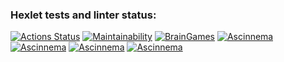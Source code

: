 ### Hexlet tests and linter status:
[![Actions Status](https://github.com/Nemial/frontend-project-lvl1/workflows/hexlet-check/badge.svg)](https://github.com/Nemial/frontend-project-lvl1/actions)
[![Maintainability](https://api.codeclimate.com/v1/badges/44ef202a19336720694d/maintainability)](https://codeclimate.com/github/Nemial/frontend-project-lvl1/maintainability)
[![BrainGames](https://github.com/Nemial/frontend-project-lvl1/actions/workflows/nodejs.yml/badge.svg)](https://github.com/Nemial/frontend-project-lvl1/actions/workflows/nodejs.yml)
[![Ascinnema](https://asciinema.org/a/cguUCgjLoGdmX2TT2888sP2jx.png)](https://asciinema.org/a/cguUCgjLoGdmX2TT2888sP2jx)
[![Ascinnema](https://asciinema.org/a/bXrDUqeTCmdnzfpE5UBPhfm21.png)](https://asciinema.org/a/bXrDUqeTCmdnzfpE5UBPhfm21)
[![Ascinnema](https://asciinema.org/a/GOH9GqOsj2rMLnGkDWst2Pllg.png)](https://asciinema.org/a/GOH9GqOsj2rMLnGkDWst2Pllg)
[![Ascinnema](https://asciinema.org/a/2Xn8f94ZjUIAod3X1oPqhWBVz.png)](https://asciinema.org/a/2Xn8f94ZjUIAod3X1oPqhWBVz)
